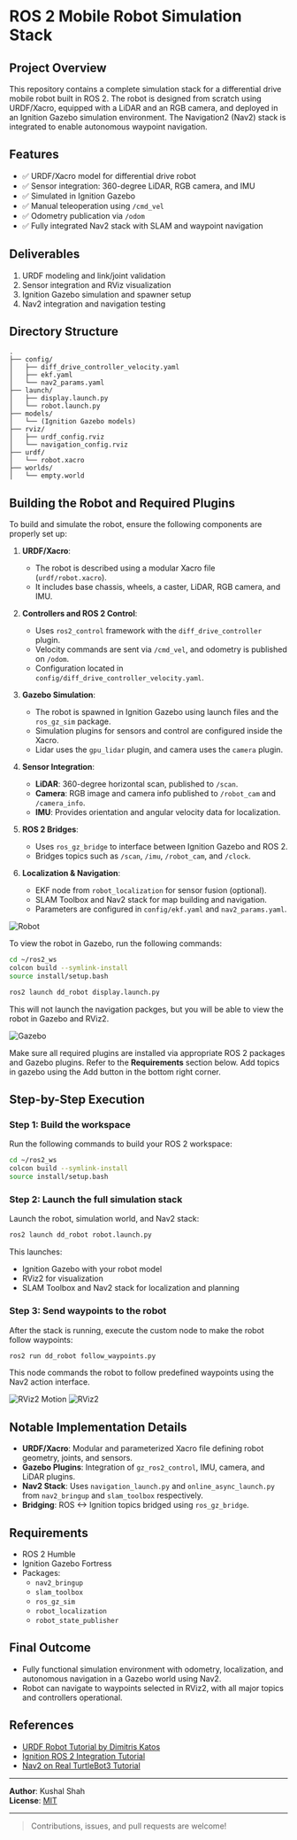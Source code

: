 # ROS 2 Mobile Robot Simulation Stack

## Project Overview
This repository contains a complete simulation stack for a differential drive mobile robot built in ROS 2. The robot is designed from scratch using URDF/Xacro, equipped with a LiDAR and an RGB camera, and deployed in an Ignition Gazebo simulation environment. The Navigation2 (Nav2) stack is integrated to enable autonomous waypoint navigation.

## Features
- ✅ URDF/Xacro model for differential drive robot
- ✅ Sensor integration: 360-degree LiDAR, RGB camera, and IMU
- ✅ Simulated in Ignition Gazebo
- ✅ Manual teleoperation using `/cmd_vel`
- ✅ Odometry publication via `/odom`
- ✅ Fully integrated Nav2 stack with SLAM and waypoint navigation

## Deliverables

1. URDF modeling and link/joint validation 
2. Sensor integration and RViz visualization 
3. Ignition Gazebo simulation and spawner setup 
4. Nav2 integration and navigation testing 

## Directory Structure
```
.
├── config/
│   ├── diff_drive_controller_velocity.yaml
│   ├── ekf.yaml
│   └── nav2_params.yaml
├── launch/
│   ├── display.launch.py
│   └── robot.launch.py
├── models/
│   └── (Ignition Gazebo models)
├── rviz/
│   ├── urdf_config.rviz
│   └── navigation_config.rviz
├── urdf/
│   └── robot.xacro
├── worlds/
│   └── empty.world
```

## Building the Robot and Required Plugins

To build and simulate the robot, ensure the following components are properly set up:

1. **URDF/Xacro**:
   - The robot is described using a modular Xacro file (`urdf/robot.xacro`).
   - It includes base chassis, wheels, a caster, LiDAR, RGB camera, and IMU.

2. **Controllers and ROS 2 Control**:
   - Uses `ros2_control` framework with the `diff_drive_controller` plugin.
   - Velocity commands are sent via `/cmd_vel`, and odometry is published on `/odom`.
   - Configuration located in `config/diff_drive_controller_velocity.yaml`.

3. **Gazebo Simulation**:
   - The robot is spawned in Ignition Gazebo using launch files and the `ros_gz_sim` package.
   - Simulation plugins for sensors and control are configured inside the Xacro.
   - Lidar uses the `gpu_lidar` plugin, and camera uses the `camera` plugin.

4. **Sensor Integration**:
   - **LiDAR**: 360-degree horizontal scan, published to `/scan`.
   - **Camera**: RGB image and camera info published to `/robot_cam` and `/camera_info`.
   - **IMU**: Provides orientation and angular velocity data for localization.

5. **ROS 2 Bridges**:
   - Uses `ros_gz_bridge` to interface between Ignition Gazebo and ROS 2.
   - Bridges topics such as `/scan`, `/imu`, `/robot_cam`, and `/clock`.

6. **Localization & Navigation**:
   - EKF node from `robot_localization` for sensor fusion (optional).
   - SLAM Toolbox and Nav2 stack for map building and navigation.
   - Parameters are configured in `config/ekf.yaml` and `nav2_params.yaml`.

![Robot](Images/Robot.png)

To view the robot in Gazebo, run the following commands:
```bash
cd ~/ros2_ws
colcon build --symlink-install
source install/setup.bash

ros2 launch dd_robot display.launch.py
```
This will not launch the navigation packges, but you will be able to view the robot in Gazebo and RViz2.

![Gazebo](Images/gazebo.png)

Make sure all required plugins are installed via appropriate ROS 2 packages and Gazebo plugins. Refer to the **Requirements** section below. Add topics in gazebo using the Add button in the bottom right corner.

## Step-by-Step Execution

### Step 1: Build the workspace
Run the following commands to build your ROS 2 workspace:
```bash
cd ~/ros2_ws
colcon build --symlink-install
source install/setup.bash
```

### Step 2: Launch the full simulation stack
Launch the robot, simulation world, and Nav2 stack:
```bash
ros2 launch dd_robot robot.launch.py
```

This launches:
- Ignition Gazebo with your robot model
- RViz2 for visualization
- SLAM Toolbox and Nav2 stack for localization and planning

### Step 3: Send waypoints to the robot
After the stack is running, execute the custom node to make the robot follow waypoints:
```bash
ros2 run dd_robot follow_waypoints.py
```

This node commands the robot to follow predefined waypoints using the Nav2 action interface.

![RViz2 Motion](Images/Rviz_motion.png)
![RViz2](Images/Rviz2.png)

## Notable Implementation Details
- **URDF/Xacro**: Modular and parameterized Xacro file defining robot geometry, joints, and sensors.
- **Gazebo Plugins**: Integration of `gz_ros2_control`, IMU, camera, and LiDAR plugins.
- **Nav2 Stack**: Uses `navigation_launch.py` and `online_async_launch.py` from `nav2_bringup` and `slam_toolbox` respectively.
- **Bridging**: ROS <-> Ignition topics bridged using `ros_gz_bridge`.

## Requirements
- ROS 2 Humble
- Ignition Gazebo Fortress
- Packages:
  - `nav2_bringup`
  - `slam_toolbox`
  - `ros_gz_sim`
  - `robot_localization`
  - `robot_state_publisher`

## Final Outcome
- Fully functional simulation environment with odometry, localization, and autonomous navigation in a Gazebo world using Nav2.
- Robot can navigate to waypoints selected in RViz2, with all major topics and controllers operational.

## References
- [URDF Robot Tutorial by Dimitris Katos](https://github.com/DimitrisKatos/dd_robot/tree/master)
- [Ignition ROS 2 Integration Tutorial](https://docs.ros.org/en/foxy/Tutorials/Advanced/Simulators/Ignition/Ignition.html)
- [Nav2 on Real TurtleBot3 Tutorial](https://docs.nav2.org/tutorials/docs/navigation2_on_real_turtlebot3.html)

---

**Author**: Kushal Shah  
**License**: [MIT](LICENSE)

---

>Contributions, issues, and pull requests are welcome!

